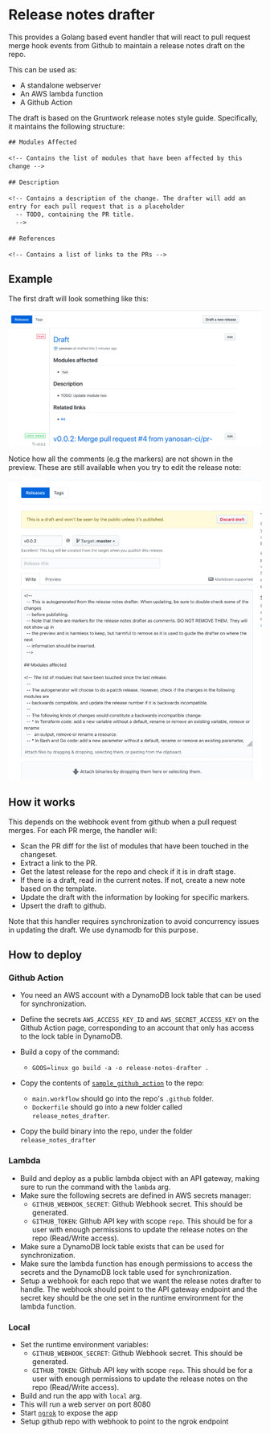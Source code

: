 # Release notes drafter

This provides a Golang based event handler that will react to pull request merge hook events from Github to maintain a
release notes draft on the repo.

This can be used as:

- A standalone webserver
- An AWS lambda function
- A Github Action

The draft is based on the Gruntwork release notes style guide. Specifically, it maintains the following structure:

```
## Modules Affected

<!-- Contains the list of modules that have been affected by this change -->

## Description

<!-- Contains a description of the change. The drafter will add an entry for each pull request that is a placeholder
  -- TODO, containing the PR title.
  -->

## References

<!-- Contains a list of links to the PRs -->
```

## Example

The first draft will look something like this:

![draft example image](./_docs/example-draft.png)

Notice how all the comments (e.g the markers) are not shown in the preview. These are still available when you try to
edit the release note:

![draft example edit image](./_docs/example-draft-edit.png)


## How it works

This depends on the webhook event from github when a pull request merges. For each PR merge, the handler will:

- Scan the PR diff for the list of modules that have been touched in the changeset.
- Extract a link to the PR.
- Get the latest release for the repo and check if it is in draft stage.
- If there is a draft, read in the current notes. If not, create a new note based on the template.
- Update the draft with the information by looking for specific markers.
- Upsert the draft to github.

Note that this handler requires synchronization to avoid concurrency issues in updating the draft. We use dynamodb for
this purpose.


## How to deploy

### Github Action

- You need an AWS account with a DynamoDB lock table that can be used for synchronization.
- Define the secrets `AWS_ACCESS_KEY_ID` and `AWS_SECRET_ACCESS_KEY` on the Github Action page, corresponding to an
  account that only has access to the lock table in DynamoDB.

- Build a copy of the command:
    - `GOOS=linux go build -a -o release-notes-drafter .`

- Copy the contents of [`sample_github_action`](./sample_github_action) to the repo:
    - `main.workflow` should go into the repo's `.github` folder.
    - `Dockerfile` should go into a new folder called `release_notes_drafter`.

- Copy the build binary into the repo, under the folder `release_notes_drafter`


### Lambda

<!-- TODO: see if github has static ips we can use for ip whitelisting -->

- Build and deploy as a public lambda object with an API gateway, making sure to run the command with the `lambda` arg.
- Make sure the following secrets are defined in AWS secrets manager:
    * `GITHUB_WEBHOOK_SECRET`: Github Webhook secret. This should be generated.
    * `GITHUB_TOKEN`: Github API key with scope `repo`. This should be for a user with enough permissions to update
      the release notes on the repo (Read/Write access).
- Make sure a DynamoDB lock table exists that can be used for synchronization.
- Make sure the lambda function has enough permissions to access the secrets and the DynamoDB lock table used for
  synchronization.
- Setup a webhook for each repo that we want the release notes drafter to handle. The webhook should point to the API
  gateway endpoint and the secret key should be the one set in the runtime environment for the lambda function.


### Local

- Set the runtime environment variables:
    * `GITHUB_WEBHOOK_SECRET`: Github Webhook secret. This should be generated.
    * `GITHUB_TOKEN`: Github API key with scope `repo`. This should be for a user with enough permissions to update
      the release notes on the repo (Read/Write access).
- Build and run the app with `local` arg.
- This will run a web server on port 8080
- Start [`ngrok`](https://ngrok.com/) to expose the app
- Setup github repo with webhook to point to the ngrok endpoint
